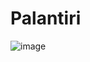 # Palantiri

![image](https://github.com/user-attachments/assets/a630320a-d710-4417-bf5b-846e0cacc1ce)
